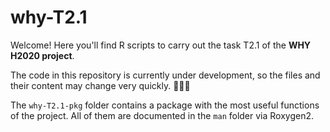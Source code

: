 # why-T2.1
Welcome! Here you'll find R scripts to carry out the task T2.1 of the **WHY H2020 project**.

The code in this repository is currently under development, so the files and their content may change very quickly. 🏃‍♂️💨

The `why-T2.1-pkg` folder contains a package with the most useful functions of the project. All of them are documented in the `man` folder via Roxygen2.

<!--
## Relevant files
### why-source.R
This file must be sourced by the rest of the scripts.

It contains useful links to libraries, global variables and function definitions.

### get-features.R
Extracts features from all time series in a dataset.

Given a dataset folder, it makes a file-by-file analysis. The analysis consists in extracting a time series between the start and end dates provided by the user. If this interval does not exist in the file or it contains more than the desirable NaNs, that time series is discarded. If the time series is OK, its features are extracted.

It generates 3 outputs:
* `feats.csv`: the features of the analyzed files;
* `data_info.csv`: info about the analyzed files;
* `rejected.csv`: info about the rejected files.

### compute-pca.R
Given a CSV file of features (such as `feats.csv`), it computes PCA.

The output is a plot of the time series in the chosen principal components. It is also possible to identify the plotted elements.

### compute-kmeans.R
Given a CSV file of features (such as `feats.csv`), it computes k-means.

The output can be a plot of either the elbow curve or the resulting clusters.
*  For the elbow curve, the maximum number of clusters to analyze must be provided.
*  For the resulting clusters, the number of clusters must be provided. The output is a plot of points, representing the time series, clustered by colors and represented in 2D via the first two principal components.

### compute-combined-pca-kmeans.R
Given a CSV file of features (such as `feats.csv`), it computes PCA. Then, k-means is computed from the resulting PCA scores ([more info](https://365datascience.com/pca-k-means/)).

The number of principal components of the scores from which k-means is computed can be selected by the user to reduce the noise of the model. The output is a plot of points, representing the time series, clustered by colors and represented in 2D via the first two principal components (of the new reduced set).

The daily accumulated values of energy consumption over the month can be represented for each cluster.

### feats-to-ts.R
Simple implementation of the [GRATIS method](https://onlinelibrary.wiley.com/doi/abs/10.1002/sam.11461) for generating time series from features.

## Not-so-relevant files
### features-library.R
Create a visual library of features so that they can be easily understood.

### plot-lcl.R
Plot as PDF files the time series analyzed in `get-features.R`.

### ts-vs-msts-comparison.R
Simple check that the function `ts` gives [the same results](https://docs.google.com/spreadsheets/d/1uKM50_3fQVKlFBdOtd9o47aULvEy91RGXDwSKua90qI/edit?usp=sharing) as the function `msts`, with one seasonal period being equal to the frequency of `ts`.
-->
